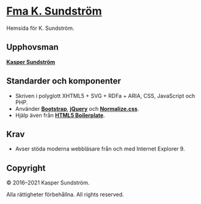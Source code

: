 # [Fma K. Sundström](http://ksundstrom.fi/)

Hemsida för K. Sundström.

## Upphovsman

**[Kasper Sundström](https://twitter.com/ksundstrom)**

## Standarder och komponenter

* Skriven i polyglott XHTML5 + SVG + RDFa + ARIA, CSS, JavaScript och PHP.
* Använder **[Bootstrap](https://getbootstrap.com/)**, **[jQuery](https://jquery.com/)** och **[Normalize.css](https://necolas.github.io/normalize.css/)**.
* Hjälp även från **[HTML5 Boilerplate](https://html5boilerplate.com/)**.

## Krav

* Avser stöda moderna webbläsare från och med Internet Explorer 9.

## Copyright

© 2016–2021 Kasper Sundström.

Alla rättigheter förbehållna. All rights reserved.
